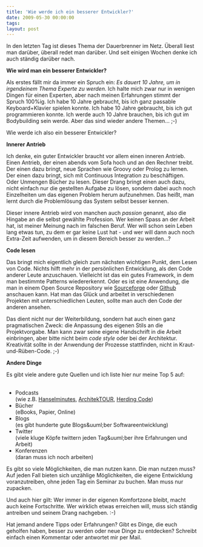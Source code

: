 ```yaml
---
title: 'Wie werde ich ein besserer Entwickler?'
date: 2009-05-30 00:00:00 
tags: 
layout: post
---
```

In den letzten Tag ist dieses Thema der Dauerbrenner im Netz. Überall liest man dar&uuml;ber, überall redet man dar&uuml;ber. Und seit einigen Wochen denke ich auch st&auml;ndig dar&uuml;ber nach.<p /><strong>Wie wird man ein besserer Entwickler?</strong><p />Als erstes f&auml;llt mir da immer ein Spruch ein: <em>Es dauert 10 Jahre, um in irgendeinem Thema Experte zu werden.</em> Ich halte mich zwar nur in wenigen Dingen f&uuml;r einen Experten, aber nach meinen Erfahrungen stimmt der Spruch 100%ig. Ich habe 10 Jahre gebraucht, bis ich ganz passable Keyboard+Klavier spielen konnte. Ich habe 10 Jahre gebraucht, bis ich gut programmieren konnte. Ich werde auch 10 Jahre brauchen, bis ich gut im Bodybuilding sein werde. Aber das sind wieder andere Themen... ;-)<p />Wie werde ich also ein besserer Entwickler?<p /><strong>Innerer Antrieb</strong><p />Ich denke, ein guter Entwickler braucht vor allem einen inneren Antrieb. Einen Antrieb, der einen abends vom Sofa hoch und an den Rechner treibt. Der einen dazu bringt, neue Sprachen wie Groovy oder Prolog zu lernen. Der einen dazu bringt, sich mit Continuous Integration zu besch&auml;ftigen. Oder Unmengen B&uuml;cher zu lesen. Dieser Drang bringt einen auch dazu, nicht einfach nur die gestellten Aufgabe zu l&ouml;sen, sondern dabei auch noch Einzelheiten um das eigenen Problem herum aufzunehmen. Das hei&szlig;t, man lernt durch die Probleml&ouml;sung das System selbst besser kennen.<p />Dieser innere Antrieb wird von manchen auch <em>passion</em> genannt, also die Hingabe an die selbst gew&auml;hlte Profession. Wer keinen Spass an der Arbeit hat, ist meiner Meinung nach im falschen Beruf. Wer will schon sein Leben lang etwas tun, zu dem er gar keine Lust hat - und wer will dann auch noch Extra-Zeit aufwenden, um in diesem Bereich besser zu werden...?<p /><strong>Code lesen</strong><p />Das bringt mich eigentlich gleich zum n&auml;chsten wichtigen Punkt, dem Lesen von Code. Nichts hilft mehr in der pers&ouml;nlichen Entwicklung, als den Code anderer Leute anzuschauen. Vielleicht ist das ein gutes Framework, in dem man bestimmte Patterns wiedererkennt. Oder es ist eine Anwendung, die man in einem Open Source Repository wie <a href="http://www.sourceforge.net/">Sourceforge</a> oder <a href="http://github.com">Github</a> anschauen kann. Hat man das Gl&uuml;ck und arbeitet in verschiedenen Projekten mit unterschiedlichen Leuten, sollte man auch den Code der anderen ansehen.<p />Das dient nicht nur der Weiterbildung, sondern hat auch einen ganz pragmatischen Zweck: die Anpassung des eigenen Stils an die Projektvorgabe. Man kann zwar seine eigene Handschrift in die Arbeit einbringen, aber bitte nicht beim <em>code style</em> oder bei der Architektur. Kreativit&auml;t sollte in der Anwendung der Prozesse stattfinden, nicht in Kraut-und-R&uuml;ben-Code. ;-)<p /><strong>Andere Dinge</strong><p />Es gibt viele andere gute Quellen und ich liste hier nur meine Top 5 auf:<p /><ul>
<br />	<li>Podcasts</li> (wie z.B. <a href="http://www.hanselminutes.com/">Hanselminutes</a>, <a href="http://www.heise.de/developer/podcast">ArchitekTOUR</a>, <a href="http://herdingcode.com/">Herding Code</a>)<br />     <li>B&uuml;cher</li> (eBooks, Papier, Online)<br />	<li>Blogs</li> (es gibt hunderte gute Blogs&amp;uuml;ber Softwareentwicklung)<br />	<li>Twitter</li> (viele kluge K&ouml;pfe twittern jeden Tag&amp;uuml;ber ihre Erfahrungen und Arbeit)<br />	<li>Konferenzen</li> (daran muss ich noch arbeiten)<br />
</ul><p />Es gibt so viele M&ouml;glichkeiten, die man nutzen kann. Die man nutzen muss? Auf jeden Fall bieten sich unz&auml;hlige M&ouml;glichkeiten, die eigene Entwicklung voranzutreiben, ohne jeden Tag ein Seminar zu buchen. Man muss nur zupacken.<p />Und auch hier gilt: Wer immer in der eigenen Komfortzone bleibt, macht auch keine Fortschritte. Wer wirklich etwas erreichen will, muss sich st&auml;ndig antreiben und seinem Drang nachgeben. :-)<p />Hat jemand andere Tipps oder Erfahrungen? Gibt es Dinge, die euch geholfen haben, besser zu werden oder neue Dinge zu entdecken? Schreibt einfach einen Kommentar oder antwortet mir per Mail.
